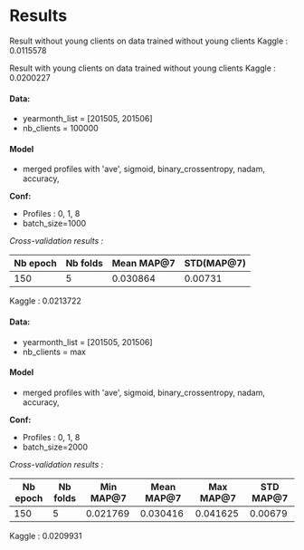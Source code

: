 # Results 





Result without young clients on data trained without young clients
Kaggle : 0.0115578

Result with young clients on data trained without young clients
Kaggle : 0.0200227


#### Data:

- yearmonth_list = [201505, 201506]
- nb_clients = 100000

#### Model

- merged profiles with 'ave', sigmoid, binary_crossentropy, nadam, accuracy, 


**Conf:**
- Profiles : 0, 1, 8
- batch_size=1000

*Cross-validation results :* 

Nb epoch | Nb folds | Mean MAP@7 | STD(MAP@7)
--- | --- | --- | ---
150 | 5 | 0.030864 | 0.00731

Kaggle : 0.0213722




#### Data:

- yearmonth_list = [201505, 201506]
- nb_clients = max

#### Model

- merged profiles with 'ave', sigmoid, binary_crossentropy, nadam, accuracy, 


**Conf:**
- Profiles : 0, 1, 8
- batch_size=2000

*Cross-validation results :* 

Nb epoch | Nb folds | Min MAP@7 | Mean MAP@7 | Max MAP@7 | STD MAP@7
--- | --- | --- | --- | --- | ---
150 | 5 | 0.021769 | 0.030416 | 0.041625 | 0.00679 

Kaggle : 0.0209931